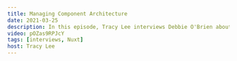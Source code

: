 ```yaml
---
title: Managing Component Architecture
date: 2021-03-25
description: In this episode, Tracy Lee interviews Debbie O'Brien about [bit.dev](https://bit.dev), a new open source tool for helping developer share components. We learn how to use Bit to manage component architecture, think in components, and how this can help you a build more scalable, reusable codebase and work across teams.
video: pOZas9RPJcY
tags: [interviews, Nuxt]
host: Tracy Lee
---
```


